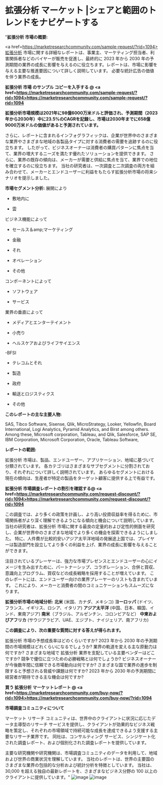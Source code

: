 #  拡張分析 マーケット |シェアと範囲のトレンドをナビゲートする
"<strong>拡張分析 市場の概要:</strong>

<a href=https://marketresearchcommunity.com/sample-request/?rid=1094>拡張分析</a> 市場に関する詳細なレポートは、事業主、マーケティング担当者、利害関係者などのバイヤーが販売を促進し、最終的に 2023 年から 2030 年の予測期間の業界の成長に影響を与えるのに役立ちます。レポートは、市場に影響を与える主要な推進要因について詳しく説明しています。 必要な統計広告の価値を伴う業界の成長。

<strong>拡張分析 市場 のサンプル コピーを入手する @ <a href=https://marketresearchcommunity.com/sample-request/?rid=1094>https://marketresearchcommunity.com/sample-request/?rid=1094</a></strong>

<strong>拡張分析市場規模は2021年に98億6000万米ドルと評価され、予測期間（2023年から2030年）中に23.5%のCAGRを記録し、市場は2030年までに658億9000万米ドルの価値があると予測されています。</strong>

さらに、レポートに含まれるインフォグラフィックは、企業が世界中のさまざまな業界やさまざまな地域の各製品タイプに対する消費者の需要を追跡するのに役立ちます。 したがって、ビジネスオーナーは消費者の購買パターンに焦点を当て、業界の増大するニーズを満たす優れたソリューションを提供できます。 さらに、業界の既存の傾向は、メーカーが需要と供給に焦点を当て、業界での地位を確立するのに役立ちます。 当社の研究者は、一次調査と二次調査の両方を組み合わせて、メーカーとエンドユーザーに利益をもたらす拡張分析市場の将来シナリオを提示しました。

<strong>市場セグメント分析:</strong>
展開により



- 敷地内に

- 雲



ビジネス機能によって



- セールス＆amp;マーケティング

- 金融

- それ

- オペレーション

- その他



コンポーネントによって



- ソフトウェア

- サービス



業界の垂直によって



- メディアとエンターテイメント

- 小売り

- ヘルスケアおよびライフサイエンス

-BFSI

- テレコムとそれ

- 製造

- 政府

- 輸送とロジスティクス

- その他

<strong>このレポートの主な主要人物:</strong>

SAS, Tibco Software, Sisense, Qlik, MicroStrategy, Looker, Yellowfin, Board International, Logi Analytics, Pyramid Analytics, and Birst among others. Among these, Microsoft corporation, Tableau, and Qlik, Salesforce, SAP SE, IBM Corporation, Microsoft Corporation, Oracle, Tableau Software,



<strong>レポートの範囲:</strong>

拡張分析 市場は、製品、エンドユーザー、アプリケーション、地域に基づいて分類されています。 各カテゴリはさまざまなサブセグメントに分割されており、それぞれについて詳しく説明されています。 あらゆるセグメントにおける現在の傾向は、生産者が特定の製品をターゲット顧客に提供する上で有益です。

<strong>拡張分析 市場調査レポートの割引を確認する@ <a href=https://marketresearchcommunity.com/request-discount/?rid=1094>https://marketresearchcommunity.com/request-discount/?rid=1094</a></strong>

この調査では、より多くの政策を計画し、より高い投資収益率を得るために、市場関係者がより深く理解できるようになる傾向と機会について説明しています。 当社の研究者は、拡張分析 市場に関する最良の定量的および定性的側面を研究し、企業が世界中のさまざまな地域でより多くの機会を探索できるようにしました。 特に、人件費が比較的安いアジア太平洋地域の発展途上国では、プレイヤーは製造部門を設立してより多くの利益を上げ、業界の成長に影響を与えることができます。

注目されているプレーヤーは、強力な市場プレゼンスとエンドユーザーの心にイメージを生み出すために、パートナーシップ、コラボレーション、合併と買収、意識向上プログラム、買収などの成長戦略を採用することが増えています。 このレポートには、エンドユーザー向けの業界プレーヤーのリストも含まれています。 これにより、メーカーと消費者の間のコミュニケーションもスムーズになります。

<strong>拡張分析市場の地域分析:</strong>
<strong>北米</strong> (米国、カナダ、メキシコ)
<strong>ヨーロッパ</strong> (ドイツ、フランス、イギリス、ロシア、イタリア)
<strong>アジア太平洋</strong> (中国、日本、韓国、インド、東南アジア)
<strong>南米</strong>（ブラジル、アルゼンチン、コロンビアなど）
<strong>中東およびアフリカ</strong> (サウジアラビア、UAE、エジプト、ナイジェリア、南アフリカ)

<strong>この調査により、次の重要な質問に対する答えが得られます。</strong>

拡張分析 市場の予想成長率はどのくらいですか? 2023 年から 2030 年の予測期間の市場規模はどれくらいになるでしょうか?
業界の軌道を変える主な原動力は何ですか?
さまざまな地域で 拡張分析 業界を支配している主要ベンダーはどこですか? 競争で優位に立つための必勝戦略とは何でしょうか?
ビジネスオーナーが今後数年間に信頼できる市場動向は何ですか?
さまざまな国で業界の進歩を制限すると予想される脅威や課題は何ですか?
2023 年から 2030 年の予測期間に経営者が期待できる主な機会は何ですか?

<strong>買う 拡張分析 マーケットレポート @ <a href=https://marketresearchcommunity.com/buy-now/?rid=1094>https://marketresearchcommunity.com/buy-now/?rid=1094</a></strong>

<strong>市場調査コミュニティについて</strong>

マーケット リサーチ コミュニティは、世界中のクライアントに状況に応じたデータ主導型のリサーチ サービスを提供し、クライアントが効果的なビジネス戦略を策定し、それぞれの市場領域で持続可能な成長を達成できるよう支援する主要なリサーチ業界です。 同社は、コンサルティング サービス、シンジケート化された調査レポート、および個別化された調査レポートを提供しています。

主要な研究機関や研究機関は、市場調査コミュニティのデータを利用して、地域および世界の商業状況を理解しています。 当社のレポートは、世界の主要国のさまざまな業界の包括的な分析および統計分析を特徴としています。 当社は、30,000 を超える独自の最新レポートを、さまざまなビジネス分野の 100 以上のクライアントに提供しています。"
![image](https://github.com/Gargi1522/MRC/assets/158283091/29d9a153-56ad-4d41-998d-e0e8c4c25d17)
![image](https://github.com/Gargi1522/MRC/assets/158283091/ae0114c0-35d4-4097-92ca-bc02c78d1990)
